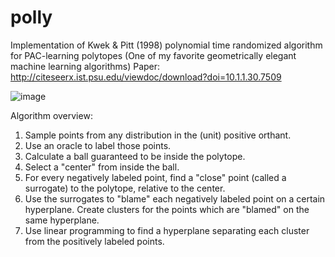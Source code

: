 # polly
Implementation of Kwek &amp; Pitt (1998) polynomial time randomized algorithm for PAC-learning polytopes
(One of my favorite geometrically elegant machine learning algorithms)
Paper: http://citeseerx.ist.psu.edu/viewdoc/download?doi=10.1.1.30.7509

![image]("pred.png")

Algorithm overview:
1. Sample points from any distribution in the (unit) positive orthant.
2. Use an oracle to label those points.
3. Calculate a ball guaranteed to be inside the polytope.
4. Select a "center" from inside the ball.
5. For every negatively labeled point, find a "close" point (called a surrogate) to the polytope, relative to the center.
6. Use the surrogates to "blame" each negatively labeled point on a certain hyperplane. Create clusters for the points which are "blamed" on the same hyperplane.
7. Use linear programming to find a hyperplane separating each cluster from the positively labeled points.
